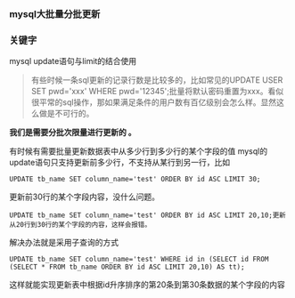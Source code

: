 ### mysql大批量分批更新



### 关键字

mysql update语句与limit的结合使用

> 有些时候一条sql更新的记录行数是比较多的，比如常见的UPDATE USER SET pwd='xxx' WHERE pwd='12345';批量将默认密码重置为xxx。看似很平常的sql操作，那如果满足条件的用户数有百亿级别会怎么样。显然这么做是不可行的。

**我们是需要分批次限量进行更新的 。**



有时候有需要批量更新数据表中从多少行到多少行的某个字段的值
mysql的update语句只支持更新前多少行，不支持从某行到另一行，比如

```
UPDATE tb_name SET column_name='test' ORDER BY id ASC LIMIT 30;
```


更新前30行的某个字段内容，没什么问题。

```
UPDATE tb_name SET column_name='test' ORDER BY id ASC LIMIT 20,10;更新从20行到30行的某个字段的内容，这样会报错。
```

解决办法就是采用子查询的方式

```
UPDATE tb_name SET column_name='test' WHERE id in (SELECT id FROM (SELECT * FROM tb_name ORDER BY id ASC LIMIT 20,10) AS tt);
```


这样就能实现更新表中根据id升序排序的第20条到第30条数据的某个字段的内容
